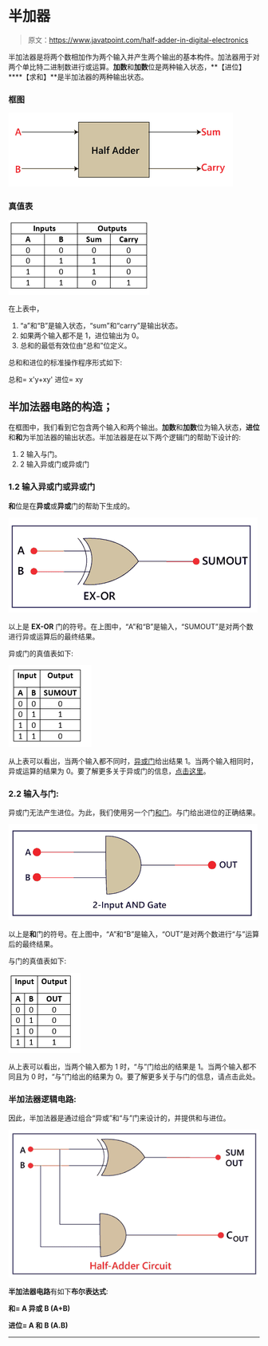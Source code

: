 # 半加器

> 原文：<https://www.javatpoint.com/half-adder-in-digital-electronics>

半加法器是将两个数相加作为两个输入并产生两个输出的基本构件。加法器用于对两个单比特二进制数进行或运算。**加数**和**加数**位是两种输入状态，**【进位】****【求和】**是半加法器的两种输出状态。

### 框图

![Half Adder](img/9a44547bdfdbd01ee5ffa3cb5468f64e.png)

### 真值表

![Half Adder](img/d2a3a47dbc3186b4b364ebe74d447b31.png)

在上表中，

1.  “a”和“B”是输入状态，“sum”和“carry”是输出状态。
2.  如果两个输入都不是 1，进位输出为 0。
3.  总和的最低有效位由“总和”位定义。

总和和进位的标准操作程序形式如下:

总和= x'y+xy'
进位= xy

## 半加法器电路的构造；

在框图中，我们看到它包含两个输入和两个输出。**加数**和**加数**位为输入状态，**进位**和**和**为半加法器的输出状态。半加法器是在以下两个逻辑门的帮助下设计的:

1.  2 输入与门。
2.  2 输入异或门或异或门

### 1.2 输入异或门或异或门

**和**位是在**异或**或**异或**门的帮助下生成的。

![Half Adder](img/55f96fa442435ba535e7dedccafe8857.png)

以上是 **EX-OR** 门的符号。在上图中，“A”和“B”是输入，“SUMOUT”是对两个数进行异或运算后的最终结果。

异或门的真值表如下:

![Half Adder](img/d2f2d47a3ae65997ba40f87fffd6977f.png)

从上表可以看出，当两个输入都不同时，[异或门](https://www.javatpoint.com/xor-gate-in-digital-electronics)给出结果 1。当两个输入相同时，异或运算的结果为 0。要了解更多关于异或门的信息，[点击这里](https://www.javatpoint.com/xor-gate-in-digital-electronics)。

### 2.2 输入与门:

异或门无法产生进位。为此，我们使用另一个门[和门](https://www.javatpoint.com/and-gate-in-digital-electronics)。与门给出进位的正确结果。

![Half Adder](img/81fefdaf2ca00e2bd463461557a24cc1.png)

以上是**和**门的符号。在上图中，“A”和“B”是输入，“OUT”是对两个数进行“与”运算后的最终结果。

与门的真值表如下:

![Half Adder](img/aebc0830780947398d5a9d9ad373d8c6.png)

从上表可以看出，当两个输入都为 1 时，“与”门给出的结果是 1。当两个输入都不同且为 0 时，“与”门给出的结果为 0。要了解更多关于与门的信息，请点击此处。

### 半加法器逻辑电路:

因此，半加法器是通过组合“异或”和“与”门来设计的，并提供和与进位。

![Half Adder](img/35e38b5afcc2bed5088d12f88f0c54c0.png)

**半加法器电路**有如下**布尔表达式**:

**和= A 异或 B (A+B)**

**进位= A 和 B (A.B)**

* * *